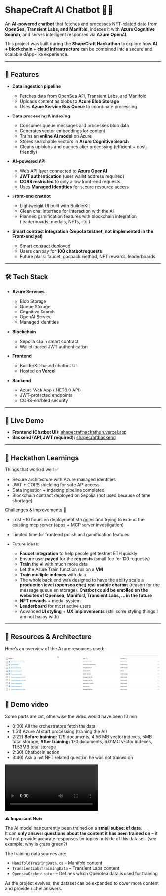 # ShapeCraft AI Chatbot 🤖✨

An **AI-powered chatbot** that fetches and processes NFT-related data from **OpenSea, Transient Labs, and Manifold**, indexes it with **Azure Cognitive Search**, and serves intelligent responses via **Azure OpenAI**.

This project was built during the **ShapeCraft Hackathon** to explore how **AI + blockchain + cloud infrastructure** can be combined into a secure and scalable dApp-like experience.

---

## 🚀 Features

* **Data ingestion pipeline**

  * Fetches data from OpenSea API, Transient Labs, and Manifold
  * Uploads content as blobs to **Azure Blob Storage**
  * Uses **Azure Service Bus Queue** to coordinate processing

* **Data processing & indexing**

  * Consumes queue messages and processes blob data
  * Generates vector embeddings for content
  * Trains an **online AI model** on Azure
  * Stores searchable vectors in **Azure Cognitive Search**
  * Cleans up blobs and queues after processing (efficient + cost-friendly)

* **AI-powered API**

  * Web API layer connected to **Azure OpenAI**
  * **JWT authentication** (user wallet address required)
  * **CORS restricted** to only allow front-end requests
  * Uses **Managed Identities** for secure resource access

* **Front-end chatbot**

  * Lightweight UI built with BuilderKit
  * Clean chat interface for interaction with the AI
  * Planned gamification features with blockchain integration (leaderboards, medals, NFTs, etc.)

* **Smart contract integration (Sepolia testnet, not implemented in the Front-end yet)**

  * [Smart contract deployed](https://sepolia.etherscan.io/address/0x0C47df1636E3f55eE27bfe3D29bcD9831A3e0B93)
  * Users can pay for **100 chatbot requests**
  * Future plans: faucet, gasback method, NFT rewards, leaderboards

---

## 🛠️ Tech Stack

* **Azure Services**

  * Blob Storage
  * Queue Storage
  * Cognitive Search
  * OpenAI Service
  * Managed Identities

* **Blockchain**

  * Sepolia chain smart contract
  * Wallet-based JWT authentication

* **Frontend**

  * BuilderKit-based chatbot UI
  * Hosted on **Vercel**

* **Backend**

  * Azure Web App (.NET8.0 API)
  * JWT-protected endpoints
  * CORS-enabled security

---

## 🔗 Live Demo

* **Frontend (Chatbot UI):** [shapecrafthackathon.vercel.app](https://shapecrafthackathon.vercel.app/)
* **Backend (API, JWT required):** [shapecraftbackend](https://shapecraftbackend-hwfxauccgrcsbgav.westeurope-01.azurewebsites.net/)

---

## 📌 Hackathon Learnings

Things that worked well ✅

* Secure architecture with Azure managed identities
* JWT + CORS shielding for safe API access
* Data ingestion + indexing pipeline completed
* Blockchain contract deployed on Sepolia (not used because of time shortage)

Challenges & improvements 🚧

* Lost \~10 hours on deployment struggles and trying to extend the existing mcp server (apps + MCP server investigation)
* Limited time for frontend polish and gamification features
* Future ideas:

  * **Faucet integration** to help people get testnet ETH quickly
  * Ensure user **payed** for the **requests** (small fee for 100 requests)
  * **Train** the AI with much more data
  * Let the Azure Train function run on a **VM**
  * **Train multiple indexes** with data
  * The whole back end was designed to have the ability scale a **production level (opensea chat) real usable chatbot** (reason for the message queue en storage). **Chatbot could be enrolled on the websites of Opensea, Manifold, Transient Labs, ... in the future**
  * **NFT rewards** + medal system
  * **Leaderboard** for most active users
  * Advanced **UI styling** + **UX improvements** (still some styling things I am not happy with)

---

## 📸 Resources & Architecture

Here’s an overview of the Azure resources used:

![Resources Screenshot](./Resources/azuresetup.png)

## 📸 Demo video 

Some parts are cut, otherwise the video would have been 10 min

* 0:00) All the orchestrators fetch the data
* 1:51) Azure AI start processing (training the AI)
* 2:22) **Before training:** 129 documents, 4.56 MB vector indexes, 5MB total storage, **After training:** 170 documents, 6.01MC vector indexes, 11.53MB total storage
* 2:30) Chatbot in action
* 3:40) Ask a not NFT related question he was not trained on

![Demo Video](./Resources/demo.mp4)


⚠️ **Important Note**  
  
The AI model has currently been trained on a **small subset of data**.  
It can **only answer questions about the content it has been trained on** – it will not provide accurate responses for topics outside of this dataset. (see example: why is grass green?)
  
The training data sources are:  
 - `ManifoldTrainingData.cs` – Manifold content  
 - `TransientLabsTrainingData` – Transient Labs content  
 - `OpenseaOrchestrator` – Defines which OpenSea data is used for training  
  
As the project evolves, the dataset can be expanded to cover more content and provide richer answers.

